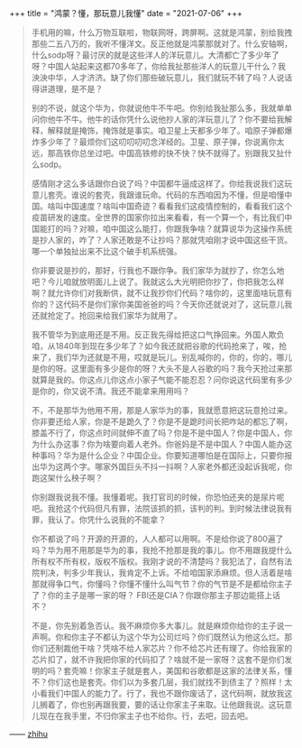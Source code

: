 +++
title = "鸿蒙？懂，那玩意儿我懂"
date = "2021-07-06"
+++

> 手机用的嘛，什么万物互联啦，物联网呀，跨屏啊。这就是鸿蒙，别给我拽那些二五八万的，我听不懂洋文。反正他就是鸿蒙那就对了。什么安轴啊，什么sodp呀？最讨厌的就是这些洋人的洋玩意儿。大清都亡了多少年了呀？中国人站起来这都70多年了，你给我扯那些洋人的玩意儿干什么？我泱泱中华，人才济济。缺了你们那些破玩意儿，我们就玩不转了吗？人说话得讲道理，是不是？
> 
> 别的不说，就这个华为，你就说他牛不牛吧。你别给我扯那么多，我就单单问你他牛不牛。他牛的话你凭什么说他抄人家的洋玩意儿了？你不要给我解释，解释就是掩饰，掩饰就是事实。咱卫星上天都多少年了。咱原子弹都爆炸多少年了？最烦你们这叨叨叨叨念洋经的。卫星、原子弹，你说离你太远，那高铁你总坐过吧。中国高铁修的快不快？快不就得了。别跟我又扯什么sodp。 
> 
> 感情刚才这么多话跟你白说了吗？中国都牛逼成这样了。你给我说我们这玩意儿套壳。谁说的套壳，我跟谁玩命。代码的东西咱因为不懂，但是咱懂中国。啥叫中国速度？啥叫中国奇迹？看看我们这疫情控制的，看看我们这个疫苗研发的速度。全世界的国家你拉出来看看，有一个算一个，有比我们中国能打的吗？对嘛，咱中国这么能打，你跟我争啥？就算说华为这操作系统是抄人家的，咋了？人家还敢是不让抄吗？那就凭咱刚才说中国这些干货。哪一个单独扯出来不比这个破手机系统强。
> 
> 你非要说是抄的，那好，行我也不跟你争。我们家华为就抄了，你怎么地吧？今儿咱就放明面儿上说了。我就这么大光明把你抄了，你把我怎么样啊？就允许你们对我断供，就不让我抄你们代码？啥你的，这里面啥玩意有你的？这代码不是你们家你美国爸爸的吗？今天你还就说对了，这玩意儿我还就抢定了。抢回来给我们家华为就用了。
> 
> 我不管华为到底用还是不用。反正我先得给把这口气挣回来。外国人欺负咱，从1840年到现在多少年了？如今我还就把谷歌的代码抢来了，唉，抢来了，我们华为还就是不用，哎就是玩儿。别乱喊你的，你的，你的，哪儿是你的呀。这里面有多少是你的呀？大头不是人谷歌的吗？我今天抢过来那就算是我的。你这点儿你这点小家子气能不能忍忍？问你说这代码里有多少是你的，你又说不清。我还不能拿来用用吗？
> 
> 不，不是那华为他用不用，那是人家华为的事，我就愿意把这玩意抢过来。你非要还给人家，你是不是跪久了？你是不是跪时间长把咋站的都忘了啊，膝盖不行了，你这点时间就伸不直了吗？你是不是中国人？你是中国人，你为什么办这事？你为啥要向着人老外。你爸妈是不是中国人？中国人能办这种事吗？华为是什么企业？中国企业。你要知道哪怕是在国际上，只要你报出华为这两个字。哪家外国巨头不抖一抖啊？人家老外都还没起诉我呢，你跑这架什么秧子啊？
> 
> 你别跟我说我不懂。我懂着呢。我打官司的时候，你恐怕还夹的是尿片呢吧。我抢这个代码但凡有罪，法院该抓的抓，该判的判。到时候法律说我有罪，我认了。你凭什么说我的不能拿？
> 
> 你不都说了吗？开源的开源的，人人都可以用啊。不是给你说了800遍了吗？华为用不用那是华为的事，我抢不抢那是我的事儿。你不用跟我提什么所有权不所有权，版权不版权。我刚才说的不清楚吗？我犯法了，自然有法院判决，判多少年我认，我肯定不上诉。不给咱国家添麻烦。但人活着是啥那就得争口气，你懂吗？你懂不懂什么叫气节？你的气节是不是都给你主子了？你的主子是哪一家的呀？ FBI还是CIA？你跟你那主子那边能搭上话不？
> 
> 不是，你先别着急否认。我不麻烦你多大事儿。就是麻烦你给你的主子说一声啊。你和你主子不都认为这个华为公司烂吗？你们既然认为他这么烂。那你们还制裁他干啥？凭啥不给人家芯片？你不给芯片还有理了。你给我家的芯片扣了，就不许我把你家的代码扣了？啥就不是一家呀？这套不是你们发明的吗？套壳嘛！你家主子就是套人，美国和谷歌都是这家的法律关系，懂不？你们这也是套壳。你们以为多套几层，我们就找不到债主了？照样！太小看我们中国人的能力了。行了，我也不跟你废话了，这代码啊，就放我这儿搁着了，你也别再跟我要，要的话让你家主子来取。让他跟我说。这玩意儿现在在我手里，不归你家主子也不给你。行，去吧，回去吧。

—— [zhihu](https://www.zhihu.com/question/465476090/answer/1959186937)
